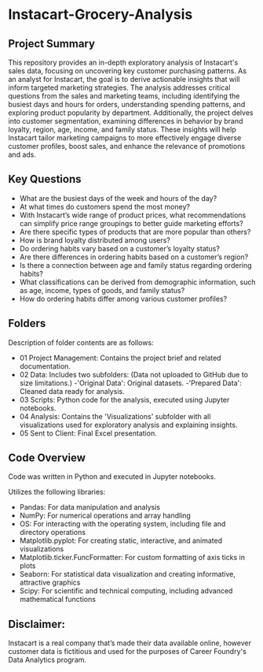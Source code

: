 # Instacart-Grocery-Analysis
## Project Summary
This repository provides an in-depth exploratory analysis of Instacart's sales data, focusing on uncovering key customer purchasing patterns. As an analyst for Instacart, the goal is to derive actionable insights that will inform targeted marketing strategies. The analysis addresses critical questions from the sales and marketing teams, including identifying the busiest days and hours for orders, understanding spending patterns, and exploring product popularity by department. Additionally, the project delves into customer segmentation, examining differences in behavior by brand loyalty, region, age, income, and family status. These insights will help Instacart tailor marketing campaigns to more effectively engage diverse customer profiles, boost sales, and enhance the relevance of promotions and ads.
## Key Questions
+ What are the busiest days of the week and hours of the day?
+ At what times do customers spend the most money?
+ With Instacart’s wide range of product prices, what recommendations can simplify price range groupings to better guide marketing efforts?
+ Are there specific types of products that are more popular than others?
+ How is brand loyalty distributed among users?
+ Do ordering habits vary based on a customer’s loyalty status?
+ Are there differences in ordering habits based on a customer’s region?
+ Is there a connection between age and family status regarding ordering habits?
+ What classifications can be derived from demographic information, such as age, income, types of goods, and family status?
+ How do ordering habits differ among various customer profiles?
## Folders
Description of folder contents are as follows:
+ 01 Project Management: Contains the project brief and related documentation.
+ 02 Data: Includes two subfolders: (Data not uploaded to GitHub due to size limitations.)
  -'Original Data': Original datasets.
  -'Prepared Data': Cleaned data ready for analysis.
+ 03 Scripts: Python code for the analysis, executed using Jupyter notebooks.
+ 04 Analysis: Contains the 'Visualizations' subfolder with all visualizations used for exploratory analysis and explaining insights.
+ 05 Sent to Client: Final Excel presentation.
## Code Overview
Code was written in Python and executed in Jupyter notebooks.

Utilizes the following libraries:
 + Pandas: For data manipulation and analysis
 + NumPy: For numerical operations and array handling
 + OS: For interacting with the operating system, including file and directory operations
 + Matplotlib.pyplot: For creating static, interactive, and animated visualizations
 + Matplotlib.ticker.FuncFormatter: For custom formatting of axis ticks in plots
 + Seaborn: For statistical data visualization and creating informative, attractive graphics
 + Scipy: For scientific and technical computing, including advanced mathematical functions
## Disclaimer:
Instacart is a real company that’s made their data available online, however customer data is fictitious and used for the purposes of Career Foundry's Data Analytics program.
  
